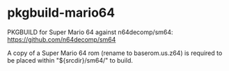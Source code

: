 # pkgbuild-mario64
PKGBUILD for Super Mario 64 against n64decomp/sm64:
https://github.com/n64decomp/sm64

A copy of a Super Mario 64 rom (rename to baserom.us.z64) is required to be placed within "${srcdir}/sm64/" to build.
